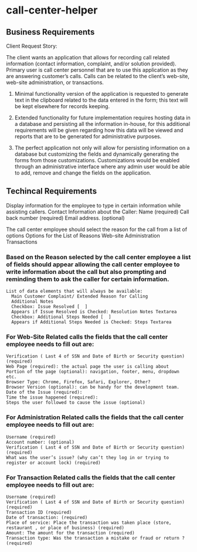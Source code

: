 # call-center-helper

##  Business Requirements

Client Request Story:

The client wants an application that allows for recording call related information (contact information, complaint, and/or solution provided). Primary user is call center personnel that are to use this application as they are answering customer’s calls. Calls can be related to the client’s web-site, web-site administration, or transactions. 

1. Minimal functionality version of the application is requested to generate text in the clipboard related to the data entered in the form; this text will be kept elsewhere for records keeping.

2. Extended functionality for future implementation requires hosting data in a database and persisting all the information in-house, for this additional requirements will be given regarding how this data will be viewed and reports that are to be generated for administrative purposes.

3. The perfect application not only will allow for persisting information on a database but customizing the fields and dynamically generating the forms from those customizations. Customizations would be enabled through an administrative interface where any admin user would be able to add, remove and change the fields on the application.

 ## Techincal Requirements

Display information for the employee to type in certain information while assisting callers.
  Contact Information about the Caller:
  Name (required)
  Call back number (required)
  Email address. (optional)
  
The call center employee should select the reason for the call from a list of options
  Options for the List of Reasons
  Web-site
  Administration
  Transactions


### Based on the Reason selected by the call center employee a list of fields should appear allowing the call center employee to write information about the call but also prompting and reminding them to ask the caller for certain information.

    List of data elements that will always be available:
      Main Customer Complaint/ Extended Reason for Calling
      Additional Notes
      Checkbox: Issue Resolved [  ]
      Appears if Issue Resolved is Checked: Resolution Notes Textarea
      Checkbox: Additional Steps Needed [  ]
      Appears if Additional Steps Needed is Checked: Steps Textarea
    
### For Web-Site Related calls the fields that the call center employee needs to fill out are:

    Verification ( Last 4 of SSN and Date of Birth or Security question)  (required)
    Web Page (required): the actual page the user is calling about
    Portion of the page (optional): navigation, footer, menu, dropdown etc.
    Browser Type: Chrome, Firefox, Safari, Explorer, Other?
    Browser Version (optional): can be handy for the development team.
    Date of the Issue (required):
    Time the issue happened (required):
    Steps the user followed to cause the issue (optional)


### For Administration Related calls the fields that the call center employee needs to fill out are:

    Username (required)
    Account number: (optional)
    Verification ( Last 4 of SSN and Date of Birth or Security question)  (required)
    What was the user’s issue? (why can’t they log in or trying to register or account lock) (required)


### For Transaction Related calls the fields that the call center employee needs to fill out are:

    Username (required)
    Verification ( Last 4 of SSN and Date of Birth or Security question)  (required)
    Transaction ID (required)
    Date of transaction: (required)
    Place of service: Place the transaction was taken place (store, restaurant , or place of business) (required)
    Amount: The amount for the transaction (required)
    Transaction type: Was the transaction a mistake or fraud or return ? (required)

